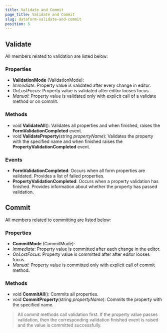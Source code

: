```yaml
---
title: Validate and Commit
page_title: Validate and Commit
slug: dataform-validate-and-commit
position: 5
---
```


## Validate

All members related to validation are listed below:

### Properties

- **ValidationMode** (ValidationMode): 
 - *Immediate*: Property value is validated after every change in editor. 
 - *OnLostFocus*: Property value is validated after editor looses focus.
 - *Manual*: Property value is validated only with explicit call of a validate method or on commit.

### Methods

- void **ValidateAll**(): Validates all properties and when finished, raises the **FormValidationCompleted** event.
- void **ValidateProperty**(string *propertyName*): Validates the property with the specified name and when finished raises the **PropertyValidationCompleted** event.

### Events

- **FormValidationCompleted**: Occurs when all form properties are validated. Provides a list of failed properties.
- **PropertyValidationCompleted**: Occurs when a property validation has finished. Provides information about whether the property has passed validation.

## Commit

All members related to committing are listed below:

### Properties

- **CommitMode** (CommitMode):  
 - *Immediate*: Property value is committed after each change in the editor. 
 - *OnLostFocus*: Property value is committed after after editor looses focus.
 - *Manual*: Property value is committed only with explicit call of commit method.

### Methods

- void **CommitAll**(): Commits all properties.
- void **CommitProperty**(string *propertyName*): Commits the property with the specified name.

> All commit methods call validation first. If the property value passes validation, then the corresponding validation finished event is raised and the value is committed successfully.